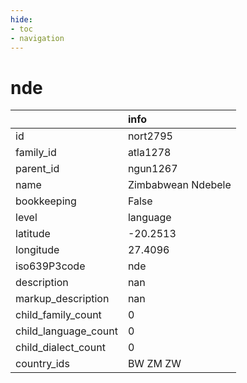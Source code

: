 ```yaml
---
hide:
- toc
- navigation
---
```

# nde
|                      | info               |
|:---------------------|:-------------------|
| id                   | nort2795           |
| family_id            | atla1278           |
| parent_id            | ngun1267           |
| name                 | Zimbabwean Ndebele |
| bookkeeping          | False              |
| level                | language           |
| latitude             | -20.2513           |
| longitude            | 27.4096            |
| iso639P3code         | nde                |
| description          | nan                |
| markup_description   | nan                |
| child_family_count   | 0                  |
| child_language_count | 0                  |
| child_dialect_count  | 0                  |
| country_ids          | BW ZM ZW           |